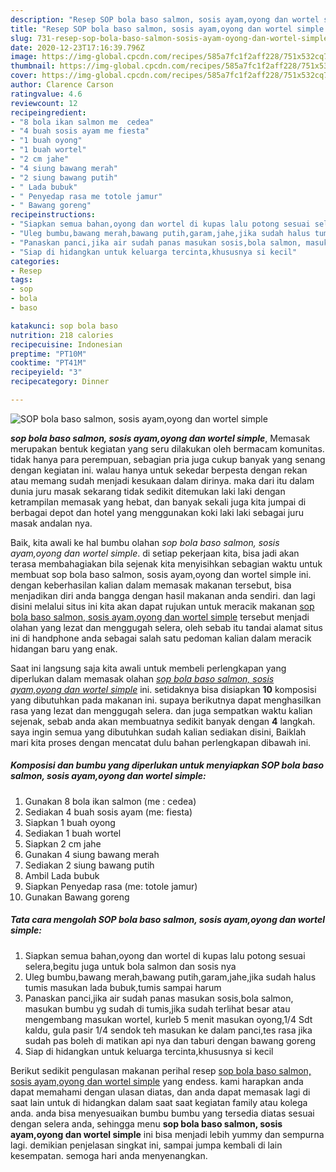 ```yaml
---
description: "Resep SOP bola baso salmon, sosis ayam,oyong dan wortel simple Lezat"
title: "Resep SOP bola baso salmon, sosis ayam,oyong dan wortel simple Lezat"
slug: 731-resep-sop-bola-baso-salmon-sosis-ayam-oyong-dan-wortel-simple-lezat
date: 2020-12-23T17:16:39.796Z
image: https://img-global.cpcdn.com/recipes/585a7fc1f2aff228/751x532cq70/sop-bola-baso-salmon-sosis-ayamoyong-dan-wortel-simple-foto-resep-utama.jpg
thumbnail: https://img-global.cpcdn.com/recipes/585a7fc1f2aff228/751x532cq70/sop-bola-baso-salmon-sosis-ayamoyong-dan-wortel-simple-foto-resep-utama.jpg
cover: https://img-global.cpcdn.com/recipes/585a7fc1f2aff228/751x532cq70/sop-bola-baso-salmon-sosis-ayamoyong-dan-wortel-simple-foto-resep-utama.jpg
author: Clarence Carson
ratingvalue: 4.6
reviewcount: 12
recipeingredient:
- "8 bola ikan salmon me  cedea"
- "4 buah sosis ayam me fiesta"
- "1 buah oyong"
- "1 buah wortel"
- "2 cm jahe"
- "4 siung bawang merah"
- "2 siung bawang putih"
- " Lada bubuk"
- " Penyedap rasa me totole jamur"
- " Bawang goreng"
recipeinstructions:
- "Siapkan semua bahan,oyong dan wortel di kupas lalu potong sesuai selera,begitu juga untuk bola salmon dan sosis nya"
- "Uleg bumbu,bawang merah,bawang putih,garam,jahe,jika sudah halus tumis masukan lada bubuk,tumis sampai harum"
- "Panaskan panci,jika air sudah panas masukan sosis,bola salmon, masukan bumbu yg sudah di tumis,jika sudah terlihat besar atau mengembang masukan wortel, kurleb 5 menit masukan oyong,1/4 Sdt kaldu, gula pasir 1/4 sendok teh masukan ke dalam panci,tes rasa jika sudah pas boleh di matikan api nya dan taburi dengan bawang goreng"
- "Siap di hidangkan untuk keluarga tercinta,khususnya si kecil"
categories:
- Resep
tags:
- sop
- bola
- baso

katakunci: sop bola baso 
nutrition: 218 calories
recipecuisine: Indonesian
preptime: "PT10M"
cooktime: "PT41M"
recipeyield: "3"
recipecategory: Dinner

---
```



![SOP bola baso salmon, sosis ayam,oyong dan wortel simple](https://img-global.cpcdn.com/recipes/585a7fc1f2aff228/751x532cq70/sop-bola-baso-salmon-sosis-ayamoyong-dan-wortel-simple-foto-resep-utama.jpg)

<b><i>sop bola baso salmon, sosis ayam,oyong dan wortel simple</i></b>, Memasak merupakan bentuk kegiatan yang seru dilakukan oleh bermacam komunitas. tidak hanya para perempuan, sebagian pria juga cukup banyak yang senang dengan kegiatan ini. walau hanya untuk sekedar berpesta dengan rekan atau memang sudah menjadi kesukaan dalam dirinya. maka dari itu dalam dunia juru masak sekarang tidak sedikit ditemukan laki laki dengan ketrampilan memasak yang hebat, dan banyak sekali juga kita jumpai di berbagai depot dan hotel yang menggunakan koki laki laki sebagai juru masak andalan nya.

Baik, kita awali ke hal bumbu olahan <i>sop bola baso salmon, sosis ayam,oyong dan wortel simple</i>. di setiap pekerjaan kita, bisa jadi akan terasa membahagiakan bila sejenak kita menyisihkan sebagian waktu untuk membuat sop bola baso salmon, sosis ayam,oyong dan wortel simple ini. dengan keberhasilan kalian dalam memasak makanan tersebut, bisa menjadikan diri anda bangga dengan hasil makanan anda sendiri. dan lagi disini melalui situs ini kita akan dapat rujukan untuk meracik makanan <u>sop bola baso salmon, sosis ayam,oyong dan wortel simple</u> tersebut menjadi olahan yang lezat dan menggugah selera, oleh sebab itu tandai alamat situs ini di handphone anda sebagai salah satu pedoman kalian dalam meracik hidangan baru yang enak.




Saat ini langsung saja kita awali untuk membeli perlengkapan yang diperlukan dalam memasak olahan <u><i>sop bola baso salmon, sosis ayam,oyong dan wortel simple</i></u> ini. setidaknya bisa disiapkan <b>10</b> komposisi yang dibutuhkan pada makanan ini. supaya berikutnya dapat menghasilkan rasa yang lezat dan menggugah selera. dan juga sempatkan waktu kalian sejenak, sebab anda akan membuatnya sedikit banyak dengan <b>4</b> langkah. saya ingin semua yang dibutuhkan sudah kalian sediakan disini, Baiklah mari kita proses dengan mencatat dulu bahan perlengkapan dibawah ini.

<!--inarticleads1-->

##### Komposisi dan bumbu yang diperlukan untuk menyiapkan SOP bola baso salmon, sosis ayam,oyong dan wortel simple:

1. Gunakan 8 bola ikan salmon (me : cedea)
1. Sediakan 4 buah sosis ayam (me: fiesta)
1. Siapkan 1 buah oyong
1. Sediakan 1 buah wortel
1. Siapkan 2 cm jahe
1. Gunakan 4 siung bawang merah
1. Sediakan 2 siung bawang putih
1. Ambil  Lada bubuk
1. Siapkan  Penyedap rasa (me: totole jamur)
1. Gunakan  Bawang goreng




<!--inarticleads2-->

##### Tata cara mengolah SOP bola baso salmon, sosis ayam,oyong dan wortel simple:

1. Siapkan semua bahan,oyong dan wortel di kupas lalu potong sesuai selera,begitu juga untuk bola salmon dan sosis nya
1. Uleg bumbu,bawang merah,bawang putih,garam,jahe,jika sudah halus tumis masukan lada bubuk,tumis sampai harum
1. Panaskan panci,jika air sudah panas masukan sosis,bola salmon, masukan bumbu yg sudah di tumis,jika sudah terlihat besar atau mengembang masukan wortel, kurleb 5 menit masukan oyong,1/4 Sdt kaldu, gula pasir 1/4 sendok teh masukan ke dalam panci,tes rasa jika sudah pas boleh di matikan api nya dan taburi dengan bawang goreng
1. Siap di hidangkan untuk keluarga tercinta,khususnya si kecil




Berikut sedikit pengulasan makanan perihal resep <u>sop bola baso salmon, sosis ayam,oyong dan wortel simple</u> yang endess. kami harapkan anda dapat memahami dengan ulasan diatas, dan anda dapat memasak lagi di saat lain untuk di hidangkan dalam saat saat kegiatan family atau kolega anda. anda bisa menyesuaikan bumbu bumbu yang tersedia diatas sesuai dengan selera anda, sehingga menu <b>sop bola baso salmon, sosis ayam,oyong dan wortel simple</b> ini bisa menjadi lebih yummy dan sempurna lagi. demikian penjelasan singkat ini, sampai jumpa kembali di lain kesempatan. semoga hari anda menyenangkan.
